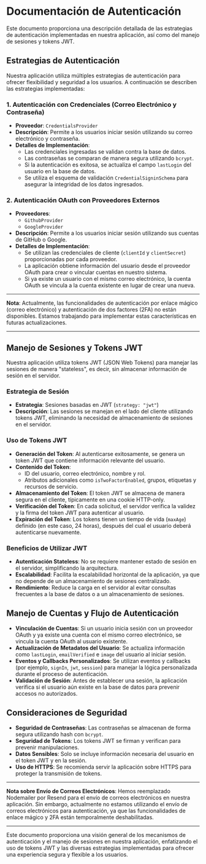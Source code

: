 # Documentación de Autenticación

Este documento proporciona una descripción detallada de las estrategias de autenticación implementadas en nuestra aplicación, así como del manejo de sesiones y tokens JWT.

## Estrategias de Autenticación

Nuestra aplicación utiliza múltiples estrategias de autenticación para ofrecer flexibilidad y seguridad a los usuarios. A continuación se describen las estrategias implementadas:

### 1. Autenticación con Credenciales (Correo Electrónico y Contraseña)

- **Proveedor**: `CredentialsProvider`
- **Descripción**: Permite a los usuarios iniciar sesión utilizando su correo electrónico y contraseña.
- **Detalles de Implementación**:
  - Las credenciales ingresadas se validan contra la base de datos.
  - Las contraseñas se comparan de manera segura utilizando `bcrypt`.
  - Si la autenticación es exitosa, se actualiza el campo `lastLogin` del usuario en la base de datos.
  - Se utiliza el esquema de validación `CredentialSigninSchema` para asegurar la integridad de los datos ingresados.

### 2. Autenticación OAuth con Proveedores Externos

- **Proveedores**:
  - `GithubProvider`
  - `GoogleProvider`
- **Descripción**: Permite a los usuarios iniciar sesión utilizando sus cuentas de GitHub o Google.
- **Detalles de Implementación**:
  - Se utilizan las credenciales de cliente (`clientId` y `clientSecret`) proporcionadas por cada proveedor.
  - La aplicación obtiene información del usuario desde el proveedor OAuth para crear o vincular cuentas en nuestro sistema.
  - Si ya existe un usuario con el mismo correo electrónico, la cuenta OAuth se vincula a la cuenta existente en lugar de crear una nueva.

---

**Nota**: Actualmente, las funcionalidades de autenticación por enlace mágico (correo electrónico) y autenticación de dos factores (2FA) no están disponibles. Estamos trabajando para implementar estas características en futuras actualizaciones.

---

## Manejo de Sesiones y Tokens JWT

Nuestra aplicación utiliza tokens JWT (JSON Web Tokens) para manejar las sesiones de manera "stateless", es decir, sin almacenar información de sesión en el servidor.

### Estrategia de Sesión

- **Estrategia**: Sesiones basadas en JWT (`strategy: "jwt"`)
- **Descripción**: Las sesiones se manejan en el lado del cliente utilizando tokens JWT, eliminando la necesidad de almacenamiento de sesiones en el servidor.

### Uso de Tokens JWT

- **Generación del Token**: Al autenticarse exitosamente, se genera un token JWT que contiene información relevante del usuario.
- **Contenido del Token**:
  - ID del usuario, correo electrónico, nombre y rol.
  - Atributos adicionales como `isTwoFactorEnabled`, grupos, etiquetas y recursos de servicio.
- **Almacenamiento del Token**: El token JWT se almacena de manera segura en el cliente, típicamente en una cookie HTTP-only.
- **Verificación del Token**: En cada solicitud, el servidor verifica la validez y la firma del token JWT para autenticar al usuario.
- **Expiración del Token**: Los tokens tienen un tiempo de vida (`maxAge`) definido (en este caso, 24 horas), después del cual el usuario deberá autenticarse nuevamente.

### Beneficios de Utilizar JWT

- **Autenticación Stateless**: No se requiere mantener estado de sesión en el servidor, simplificando la arquitectura.
- **Escalabilidad**: Facilita la escalabilidad horizontal de la aplicación, ya que no depende de un almacenamiento de sesiones centralizado.
- **Rendimiento**: Reduce la carga en el servidor al evitar consultas frecuentes a la base de datos o a un almacenamiento de sesiones.

## Manejo de Cuentas y Flujo de Autenticación

- **Vinculación de Cuentas**: Si un usuario inicia sesión con un proveedor OAuth y ya existe una cuenta con el mismo correo electrónico, se vincula la cuenta OAuth al usuario existente.
- **Actualización de Metadatos del Usuario**: Se actualiza información como `lastLogin`, `emailVerified` e `image` del usuario al iniciar sesión.
- **Eventos y Callbacks Personalizados**: Se utilizan eventos y callbacks (por ejemplo, `signIn`, `jwt`, `session`) para manejar la lógica personalizada durante el proceso de autenticación.
- **Validación de Sesión**: Antes de establecer una sesión, la aplicación verifica si el usuario aún existe en la base de datos para prevenir accesos no autorizados.

## Consideraciones de Seguridad

- **Seguridad de Contraseñas**: Las contraseñas se almacenan de forma segura utilizando hash con `bcrypt`.
- **Seguridad de Tokens**: Los tokens JWT se firman y verifican para prevenir manipulaciones.
- **Datos Sensibles**: Solo se incluye información necesaria del usuario en el token JWT y en la sesión.
- **Uso de HTTPS**: Se recomienda servir la aplicación sobre HTTPS para proteger la transmisión de tokens.

---

**Nota sobre Envío de Correos Electrónicos**: Hemos reemplazado Nodemailer por Resend para el envío de correos electrónicos en nuestra aplicación. Sin embargo, actualmente no estamos utilizando el envío de correos electrónicos para autenticación, ya que las funcionalidades de enlace mágico y 2FA están temporalmente deshabilitadas.

---

Este documento proporciona una visión general de los mecanismos de autenticación y el manejo de sesiones en nuestra aplicación, enfatizando el uso de tokens JWT y las diversas estrategias implementadas para ofrecer una experiencia segura y flexible a los usuarios.
